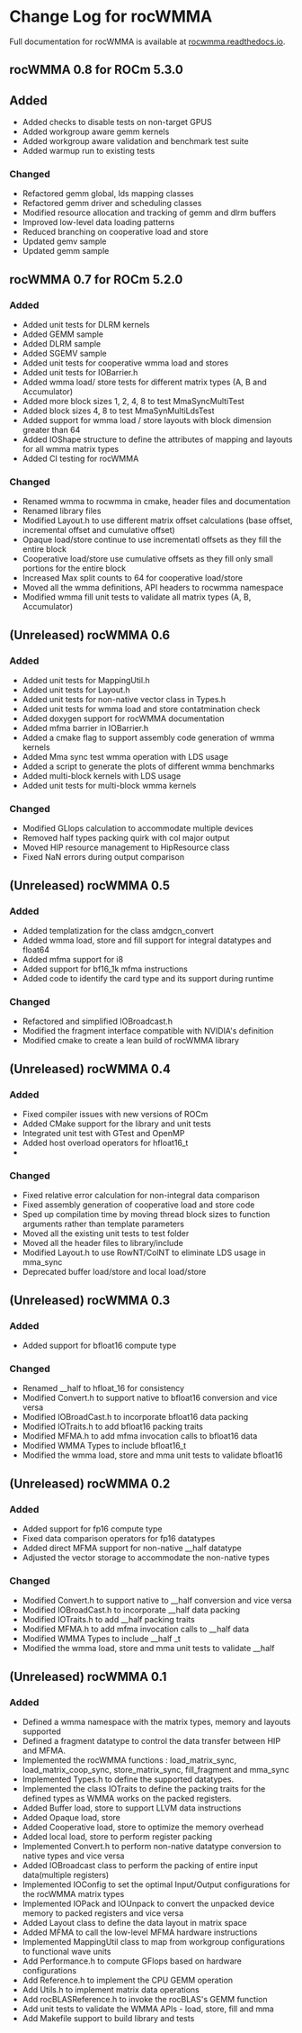 # Change Log for rocWMMA
Full documentation for rocWMMA is available at [rocwmma.readthedocs.io](https://rocwmma.readthedocs.io/en/latest/).
## rocWMMA 0.8 for ROCm 5.3.0
## Added
- Added checks to disable tests on non-target GPUS
- Added workgroup aware gemm kernels
- Added workgroup aware validation and benchmark test suite
- Added warmup run to existing tests

### Changed
- Refactored gemm global, lds mapping classes
- Refactored gemm driver and scheduling classes
- Modified resource allocation and tracking of gemm and dlrm buffers
- Improved low-level data loading patterns
- Reduced branching on cooperative load and store
- Updated gemv sample
- Updated gemm sample


## rocWMMA 0.7 for ROCm 5.2.0
### Added
- Added unit tests for DLRM kernels
- Added GEMM sample
- Added DLRM sample
- Added SGEMV sample
- Added unit tests for cooperative wmma load and stores
- Added unit tests for IOBarrier.h
- Added wmma load/ store  tests for different matrix types (A, B and Accumulator)
- Added more block sizes 1, 2, 4, 8 to test MmaSyncMultiTest
- Added block sizes 4, 8 to test MmaSynMultiLdsTest
- Added support for wmma load / store layouts with block dimension greater than 64
- Added IOShape structure to define the attributes of mapping and layouts for all wmma matrix types
- Added CI testing for rocWMMA

### Changed
- Renamed wmma to rocwmma in cmake, header files and documentation
- Renamed library files
- Modified Layout.h to use different matrix offset calculations (base offset, incremental offset and cumulative offset)
- Opaque load/store continue to use incrementatl offsets as they fill the entire block
- Cooperative load/store use cumulative offsets as they fill only small portions for the entire block
- Increased Max split counts to 64 for cooperative load/store
- Moved all the wmma definitions, API headers to rocwmma namespace
- Modified wmma fill unit tests to validate all matrix types (A, B, Accumulator)


## (Unreleased) rocWMMA 0.6
### Added
- Added unit tests for MappingUtil.h
- Added unit tests for Layout.h
- Added unit tests for non-native vector class in Types.h
- Added unit tests for wmma load and store contatmination check
- Added doxygen support for rocWMMA documentation
- Added mfma barrier in IOBarrier.h
- Added a cmake flag to support assembly code generation of wmma kernels
- Added Mma sync test wmma operation with LDS usage
- Added a script to generate the plots of different wmma benchmarks
- Added multi-block kernels with LDS usage
- Added unit tests for multi-block wmma kernels

### Changed
- Modified GLlops calculation to accommodate multiple devices
- Removed half types packing quirk with col major output
- Moved HIP resource management to HipResource class
- Fixed NaN errors during output comparison

## (Unreleased) rocWMMA 0.5
### Added
- Added templatization for the class amdgcn_convert
- Added wmma load, store and fill support for integral datatypes and float64
- Added mfma support for i8
- Added support for bf16_1k mfma instructions
- Added code to identify the card type and its support during runtime

### Changed
- Refactored and simplified IOBroadcast.h
- Modified the fragment interface compatible with NVIDIA's definition
- Modified cmake to create a lean build of rocWMMA library

## (Unreleased) rocWMMA 0.4
### Added
- Fixed compiler issues with new versions of ROCm
- Added CMake support for the library and unit tests
- Integrated unit test with GTest and OpenMP
- Added host overload operators for hfloat16_t
-
### Changed
- Fixed relative error calculation for non-integral data comparison
- Fixed assembly generation of cooperative load and store code
- Sped up compilation time by moving thread block sizes to function arguments rather than template parameters
- Moved all the existing unit tests to test folder
- Moved all the header files to library/include
- Modified Layout.h to use RowNT/ColNT to eliminate LDS usage in mma_sync
- Deprecated buffer load/store and local load/store

## (Unreleased) rocWMMA 0.3
### Added
- Added support for bfloat16 compute type

### Changed
- Renamed __half to hfloat_16 for consistency
- Modified Convert.h to support native to bfloat16 conversion and vice versa
- Modified IOBroadCast.h to incorporate bfloat16 data packing
- Modified IOTraits.h to add bfloat16 packing traits
- Modified MFMA.h to add mfma invocation calls to bfloat16 data
- Modified WMMA Types to include bfloat16_t
- Modified the wmma load, store and mma unit tests to validate bfloat16

## (Unreleased) rocWMMA 0.2
### Added
- Added support for fp16 compute type
- Fixed data comparison operators for fp16 datatypes
- Added direct MFMA support for non-native __half datatype
- Adjusted the vector storage to accommodate the non-native types

### Changed
- Modified Convert.h to support native to __half conversion and vice versa
- Modified IOBroadCast.h to incorporate __half data packing
- Modified IOTraits.h to add __half packing traits
- Modified MFMA.h to add mfma invocation calls to __half data
- Modified WMMA Types to include __half _t
- Modified the wmma load, store and mma unit tests to validate __half

## (Unreleased) rocWMMA 0.1
### Added
- Defined a wmma namespace with the matrix types, memory and layouts supported
- Defined a fragment datatype to control the data transfer between HIP and MFMA.
- Implemented the rocWMMA functions : load_matrix_sync, load_matrix_coop_sync, store_matrix_sync, fill_fragment and mma_sync
- Implemented Types.h to define the supported datatypes.
- Implemented the class IOTraits to define the packing traits for the defined types as WMMA works on the packed registers.
- Added Buffer load, store to support LLVM data instructions
- Added Opaque load, store
- Added Cooperative load, store to optimize the memory overhead
- Added local load, store to perform register packing
- Implemented Convert.h to perform non-native datatype conversion to native types and vice versa
- Added IOBroadcast class to perform the packing of entire input data(multiple registers)
- Implemented IOConfig to set the optimal Input/Output configurations for the rocWMMA matrix types
- Implemented IOPack and IOUnpack to convert the unpacked device memory to packed registers and vice versa
- Added Layout class to define the data layout in matrix space
- Added MFMA to call the low-level MFMA hardware instructions
- Implemented MappingUtil class to map from workgroup configurations to functional wave units
- Add Performance.h to compute GFlops based on hardware configurations
- Add Reference.h to implement the CPU GEMM operation
- Add Utils.h to implement matrix data operations
- Add rocBLASReference.h to invoke the rocBLAS's GEMM function
- Add unit tests to validate the WMMA APIs - load, store, fill and mma
- Add Makefile support to build library and tests
